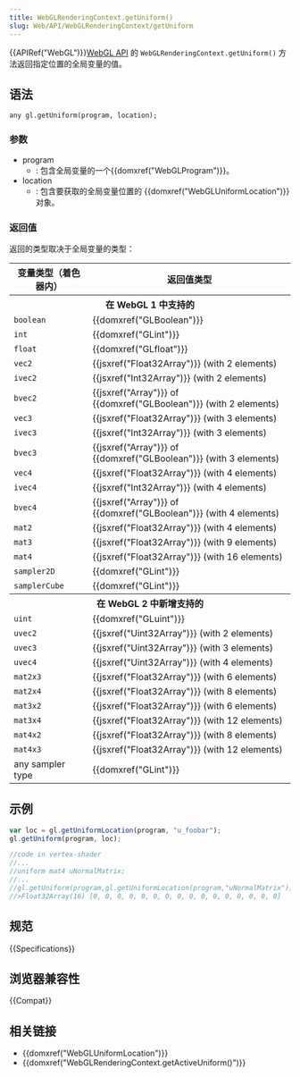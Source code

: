 ```yaml
---
title: WebGLRenderingContext.getUniform()
slug: Web/API/WebGLRenderingContext/getUniform
---
```


{{APIRef("WebGL")}}[WebGL API](/zh-CN/docs/Web/API/WebGL_API) 的 `WebGLRenderingContext.getUniform()` 方法返回指定位置的全局变量的值。

## 语法

```
any gl.getUniform(program, location);
```

### 参数

- program
  - : 包含全局变量的一个{{domxref("WebGLProgram")}}。
- location
  - : 包含要获取的全局变量位置的 {{domxref("WebGLUniformLocation")}} 对象。

### 返回值

返回的类型取决于全局变量的类型：

<table class="standard-table">
  <thead>
    <tr>
      <th scope="col">变量类型（着色器内）</th>
      <th scope="col">返回值类型</th>
    </tr>
  </thead>
  <tbody>
    <tr>
      <th colspan="2">在 WebGL 1 中支持的</th>
    </tr>
    <tr>
      <td><code>boolean</code></td>
      <td>{{domxref("GLBoolean")}}</td>
    </tr>
    <tr>
      <td><code>int</code></td>
      <td>{{domxref("GLint")}}</td>
    </tr>
    <tr>
      <td><code>float</code></td>
      <td>{{domxref("GLfloat")}}</td>
    </tr>
    <tr>
      <td><code>vec2</code></td>
      <td>{{jsxref("Float32Array")}} (with 2 elements)</td>
    </tr>
    <tr>
      <td><code>ivec2</code></td>
      <td>{{jsxref("Int32Array")}} (with 2 elements)</td>
    </tr>
    <tr>
      <td><code>bvec2</code></td>
      <td>
        {{jsxref("Array")}} of {{domxref("GLBoolean")}} (with 2
        elements)
      </td>
    </tr>
    <tr>
      <td><code>vec3</code></td>
      <td>{{jsxref("Float32Array")}} (with 3 elements)</td>
    </tr>
    <tr>
      <td><code>ivec3</code></td>
      <td>{{jsxref("Int32Array")}} (with 3 elements)</td>
    </tr>
    <tr>
      <td><code>bvec3</code></td>
      <td>
        {{jsxref("Array")}} of {{domxref("GLBoolean")}} (with 3
        elements)
      </td>
    </tr>
    <tr>
      <td><code>vec4</code></td>
      <td>{{jsxref("Float32Array")}} (with 4 elements)</td>
    </tr>
    <tr>
      <td><code>ivec4</code></td>
      <td>{{jsxref("Int32Array")}} (with 4 elements)</td>
    </tr>
    <tr>
      <td><code>bvec4</code></td>
      <td>
        {{jsxref("Array")}} of {{domxref("GLBoolean")}} (with 4
        elements)
      </td>
    </tr>
    <tr>
      <td><code>mat2</code></td>
      <td>{{jsxref("Float32Array")}} (with 4 elements)</td>
    </tr>
    <tr>
      <td><code>mat3</code></td>
      <td>{{jsxref("Float32Array")}} (with 9 elements)</td>
    </tr>
    <tr>
      <td><code>mat4</code></td>
      <td>{{jsxref("Float32Array")}} (with 16 elements)</td>
    </tr>
    <tr>
      <td><code>sampler2D</code></td>
      <td>{{domxref("GLint")}}</td>
    </tr>
    <tr>
      <td><code>samplerCube</code></td>
      <td>{{domxref("GLint")}}</td>
    </tr>
    <tr>
      <th colspan="2">在 WebGL 2 中新增支持的</th>
    </tr>
    <tr>
      <td><code>uint</code></td>
      <td>{{domxref("GLuint")}}</td>
    </tr>
    <tr>
      <td><code>uvec2</code></td>
      <td>{{jsxref("Uint32Array")}} (with 2 elements)</td>
    </tr>
    <tr>
      <td><code>uvec3</code></td>
      <td>{{jsxref("Uint32Array")}} (with 3 elements)</td>
    </tr>
    <tr>
      <td><code>uvec4</code></td>
      <td>{{jsxref("Uint32Array")}} (with 4 elements)</td>
    </tr>
    <tr>
      <td><code>mat2x3</code></td>
      <td>{{jsxref("Float32Array")}} (with 6 elements)</td>
    </tr>
    <tr>
      <td><code>mat2x4</code></td>
      <td>{{jsxref("Float32Array")}} (with 8 elements)</td>
    </tr>
    <tr>
      <td><code>mat3x2</code></td>
      <td>{{jsxref("Float32Array")}} (with 6 elements)</td>
    </tr>
    <tr>
      <td><code>mat3x4</code></td>
      <td>{{jsxref("Float32Array")}} (with 12 elements)</td>
    </tr>
    <tr>
      <td><code>mat4x2</code></td>
      <td>{{jsxref("Float32Array")}} (with 8 elements)</td>
    </tr>
    <tr>
      <td><code>mat4x3</code></td>
      <td>{{jsxref("Float32Array")}} (with 12 elements)</td>
    </tr>
    <tr>
      <td>any sampler type</td>
      <td>{{domxref("GLint")}}</td>
    </tr>
  </tbody>
</table>

## 示例

```js
var loc = gl.getUniformLocation(program, "u_foobar");
gl.getUniform(program, loc);

//code in vertex-shader
//...
//uniform mat4 uNormalMatrix;
//...
//gl.getUniform(program,gl.getUniformLocation(program,"uNormalMatrix"))
//>Float32Array(16) [0, 0, 0, 0, 0, 0, 0, 0, 0, 0, 0, 0, 0, 0, 0, 0]
```

## 规范

{{Specifications}}

## 浏览器兼容性

{{Compat}}

## 相关链接

- {{domxref("WebGLUniformLocation")}}
- {{domxref("WebGLRenderingContext.getActiveUniform()")}}
